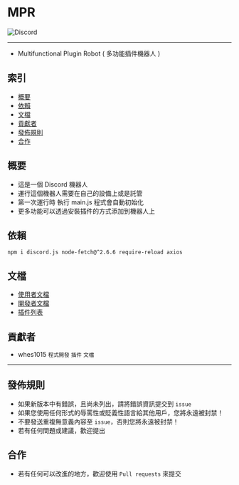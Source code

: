# MPR
<img alt="Discord" src="https://img.shields.io/discord/926545182407688273">

------

- Multifunctional Plugin Robot ( 多功能插件機器人 )

## 索引
- [概要](#概要)
- [依賴](#依賴)
- [文檔](#文檔)
- [貢獻者](#貢獻者)
- [發佈規則](#發佈規則)
- [合作](#合作)

## 概要
- 這是一個 Discord 機器人
- 運行這個機器人需要在自己的設備上或是託管
- 第一次運行時 執行 main.js 程式會自動初始化
- 更多功能可以透過安裝插件的方式添加到機器人上

## 依賴
```console
npm i discord.js node-fetch@^2.6.6 require-reload axios
```

## 文檔
- [使用者文檔](https://github.com/ExpTechTW/MPR/blob/%E4%B8%BB%E8%A6%81%E7%9A%84-(main)/USER.md)
- [開發者文檔](https://github.com/ExpTechTW/MPR/blob/%E4%B8%BB%E8%A6%81%E7%9A%84-(main)/DEVELOPER.md)
- [插件列表](https://github.com/ExpTechTW/MPR/blob/%E4%B8%BB%E8%A6%81%E7%9A%84-(main)/PLUGIN.md)

## 貢獻者
- whes1015 `程式開發` `插件` `文檔`

------

## 發佈規則
- 如果新版本中有錯誤，且尚未列出，請將錯誤資訊提交到 ```issue```
- 如果您使用任何形式的辱罵性或貶義性語言給其他用戶，您將永遠被封禁！
- 不要發送重複無意義內容至 ```issue```，否則您將永遠被封禁！
- 若有任何問題或建議，歡迎提出

## 合作
- 若有任何可以改進的地方，歡迎使用 ```Pull requests``` 來提交
